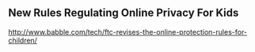 
## New Rules Regulating Online Privacy For Kids

http://www.babble.com/tech/ftc-revises-the-online-protection-rules-for-children/